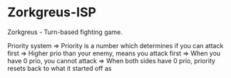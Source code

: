 # Zorkgreus-ISP

Zorkgreus - Turn-based fighting game. 

Priority system
    => Priority is a number which determines if you can attack first
    => Higher prio than your enemy, means you attack first
    => When you have 0 prio, you cannot attack
    => When both sides have 0 prio, priority resets back to what it started off as

